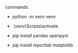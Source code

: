commands:

- python -m venv venv
- .\venv\Scripts\activate


- pip install pandas openpyxl 
- pip install reportlab matplotlib